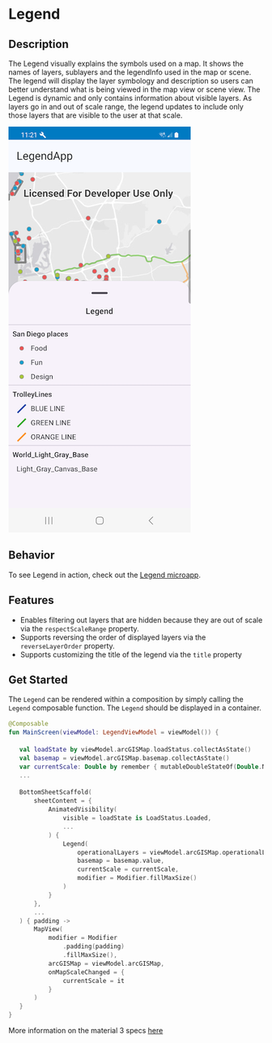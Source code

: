 

# Legend

## Description

The Legend visually explains the symbols used on a map. It shows the names of layers, sublayers and the legendInfo used in the map or scene. The legend will display the layer symbology and description so users can better understand what is being viewed in the map view or scene view. The Legend is dynamic and only contains information about visible layers. As layers go in and out of scale range, the legend updates to include only those layers that are visible to the user at that scale.

![Screenshot](screenshot.png)

## Behavior

To see Legend in action, check out the [Legend microapp](../../microapps/LegendApp).

## Features

- Enables filtering out layers that are hidden because they are out of scale via the `respectScaleRange` property.
- Supports reversing the order of displayed layers via the `reverseLayerOrder` property.
- Supports customizing the title of the legend via the `title` property

## Get Started

The `Legend` can be rendered within a composition by simply calling the `Legend` composable function. The `Legend` should be displayed in a container.

 ```kotlin
 @Composable
fun MainScreen(viewModel: LegendViewModel = viewModel()) {

    val loadState by viewModel.arcGISMap.loadStatus.collectAsState()
    val basemap = viewModel.arcGISMap.basemap.collectAsState()
    var currentScale: Double by remember { mutableDoubleStateOf(Double.NaN) }
    ...

    BottomSheetScaffold(
        sheetContent = {
            AnimatedVisibility(
                visible = loadState is LoadStatus.Loaded,
                ...
            ) {
                Legend(
                    operationalLayers = viewModel.arcGISMap.operationalLayers,
                    basemap = basemap.value,
                    currentScale = currentScale,
                    modifier = Modifier.fillMaxSize()
                )
            }
        },
        ...
    ) { padding ->
        MapView(
            modifier = Modifier
                .padding(padding)
                .fillMaxSize(),
            arcGISMap = viewModel.arcGISMap,
            onMapScaleChanged = {
                currentScale = it
            }
        )
    }
}
 ```

More information on the material 3 specs [here](https://m3.material.io/components/text-fields/specs#e4964192-72ad-414f-85b4-4b4357abb83c)
